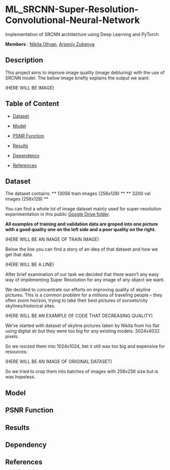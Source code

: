 # ML_SRCNN-Super-Resolution-Convolutional-Neural-Network
Implementation of SRCNN architecture using Deep Learning and PyTorch

**Members** : <a href="https://github.com/nikitaoltyan">Nikita Oltyan</a>, <a href="https://github.com/arseniyzu">Arseniy Zubenya</a>

## Description

This project aims to improve image quality (image debluring) with the use of SRCNN model. The below image briefly explains the output we want:

(HERE WILL BE IMAGE)


## Table of Content

* [Dataset](#dataset)

* [Model](#model)

* [PSNR Function](#psnr_function)

* [Results](#results)

* [Dependency](#dependency)

* [References](#references)


## Dataset <a name="dataset"></a>

The dataset contains:
** 13056 train images (256x128) **
** 3200 val images (256x128) **

You can find a whole lot of image dataset mainly used for super-resolution experimentation in this public <a href="https://drive.google.com/file/d/1QI3MvHTxFzwZfF1xdgJv0EJqB91yAzMG/view?usp=sharing">Google Drive folder</a>.

**All examples of training and validation data are groped into one picture with a good quality one on the left side and a poor quality on the right.**

(HERE WILL BE AN IMAGE OF TRAIN IMAGE)

Below the line you can find a story of an idea of that dataset and how we get that data.

(HERE WILL BE A LINE)

After brief examination of our task we decided that there wasn’t any easy way of implementing Super Resolution for any image of any object we want.

We decided to concentrate our efforts on improving quality of skyline pictures. This is a common problem for a millions of traveling people – they often zoom horizon, trying to take their best pictures of sunsets/city skylines/historical sites.

(HERE WILL BE AN EXAMPLE OF CODE THAT DECREASING QUALITY)

We’ve started with dataset of skyline pictures taken by Nikita from his flat using digital slr but they were too big for any existing models: 3024x4032 pixels.

So we resized them into 1024x1024, bet it still was too big and expensive for resources:

(HERE WILL BE AN IMAGE OF ORIGINAL DATASET)

So we tried to crop them into batches of images with 256x256 size but is was hopeless. 

## Model <a name="model"></a>

## PSNR Function <a name="psnr_function"></a>

## Results <a name="results"></a>

## Dependency <a name="dependency"></a>

## References <a name="references"></a>
